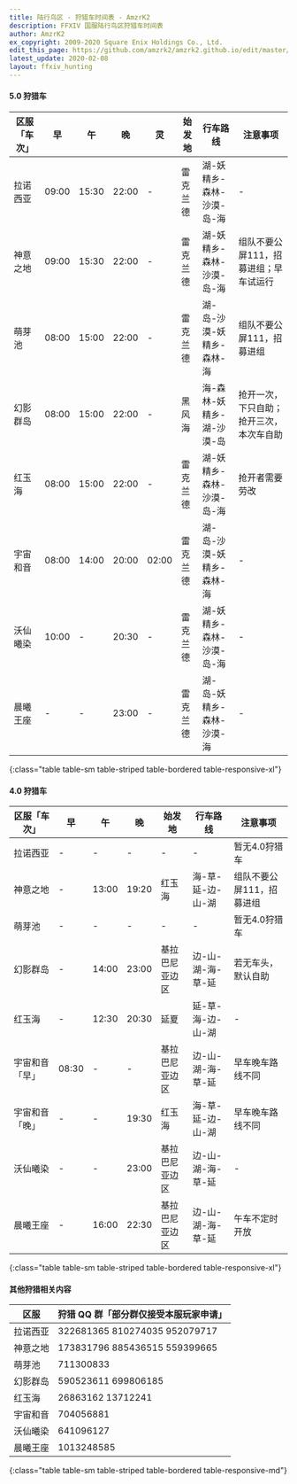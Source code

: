 ```yaml
---
title: 陆行鸟区 - 狩猎车时间表 - AmzrK2
description: FFXIV 国服陆行鸟区狩猎车时间表
author: AmzrK2
ex_copyright: 2009-2020 Square Enix Holdings Co., Ltd.
edit_this_page: https://github.com/amzrk2/amzrk2.github.io/edit/master/ffxiv/chocobo.md
latest_update: 2020-02-08
layout: ffxiv_hunting
---
```


#### 5.0 狩猎车

| 区服「车次」 | 早    | 午    | 晚    | 灵    | 始发地   | 行车路线                  | 注意事项                                 |
|--------------|-------|-------|-------|-------|----------|---------------------------|------------------------------------------|
| 拉诺西亚     | 09:00 | 15:30 | 22:00 | -     | 雷克兰德 | 湖-妖精乡-森林-沙漠-岛-海 | -                                        |
| 神意之地     | 09:00 | 15:30 | 22:00 | -     | 雷克兰德 | 湖-妖精乡-森林-沙漠-岛-海 | 组队不要公屏111，招募进组；早车试运行    |
| 萌芽池       | 08:00 | 15:00 | 22:00 | -     | 雷克兰德 | 湖-岛-沙漠-妖精乡-森林-海 | 组队不要公屏111，招募进组                |
| 幻影群岛     | 08:00 | 15:00 | 22:00 | -     | 黑风海   | 海-森林-妖精乡-湖-沙漠-岛 | 抢开一次，下只自助；抢开三次，本次车自助 |
| 红玉海       | 08:00 | 15:00 | 22:00 | -     | 雷克兰德 | 湖-妖精乡-森林-沙漠-岛-海 | 抢开者需要劳改                           |
| 宇宙和音     | 08:00 | 14:00 | 20:00 | 02:00 | 雷克兰德 | 湖-岛-沙漠-妖精乡-森林-海 | -                                        |
| 沃仙曦染     | 10:00 | -     | 20:30 | -     | 雷克兰德 | 湖-妖精乡-森林-沙漠-岛-海 | -                                        |
| 晨曦王座     | -     | -     | 23:00 | -     | 雷克兰德 | 湖-岛-妖精乡-森林-沙漠-海 | -                                        |
{:class="table table-sm table-striped table-bordered table-responsive-xl"}

#### 4.0 狩猎车

| 区服「车次」   | 早    | 午    | 晚    | 始发地         | 行车路线          | 注意事项                  |
|----------------|-------|-------|-------|----------------|-------------------|---------------------------|
| 拉诺西亚       | -     | -     | -     | -              | -                 | 暂无4.0狩猎车             |
| 神意之地       | -     | 13:00 | 19:20 | 红玉海         | 海-草-延-边-山-湖 | 组队不要公屏111，招募进组 |
| 萌芽池         | -     | -     | -     | -              | -                 | 暂无4.0狩猎车             |
| 幻影群岛       | -     | 14:00 | 23:00 | 基拉巴尼亚边区 | 边-山-湖-海-草-延 | 若无车头，默认自助        |
| 红玉海         | -     | 12:30 | 20:30 | 延夏           | 延-草-海-边-山-湖 | -                         |
| 宇宙和音「早」 | 08:30 | -     | -     | 基拉巴尼亚边区 | 边-山-湖-海-草-延 | 早车晚车路线不同          |
| 宇宙和音「晚」 | -     | -     | 19:30 | 红玉海         | 海-草-延-边-山-湖 | 早车晚车路线不同          |
| 沃仙曦染       | -     | -     | 23:00 | 基拉巴尼亚边区 | 边-山-湖-海-草-延 | -                         |
| 晨曦王座       | -     | 16:00 | 22:30 | 基拉巴尼亚边区 | 边-山-湖-海-草-延 | 午车不定时开放            |
{:class="table table-sm table-striped table-bordered table-responsive-xl"}

#### 其他狩猎相关内容

| 区服     | 狩猎 QQ 群「部分群仅接受本服玩家申请」 |
|----------|----------------------------------------|
| 拉诺西亚 | 322681365 810274035 952079717          |
| 神意之地 | 173831796 885436515 559399665          |
| 萌芽池   | 711300833                              |
| 幻影群岛 | 590523611 699806185                    |
| 红玉海   | 26863162 13712241                      |
| 宇宙和音 | 704056881                              |
| 沃仙曦染 | 641096127                              |
| 晨曦王座 | 1013248585                             |
{:class="table table-sm table-striped table-bordered table-responsive-md"}